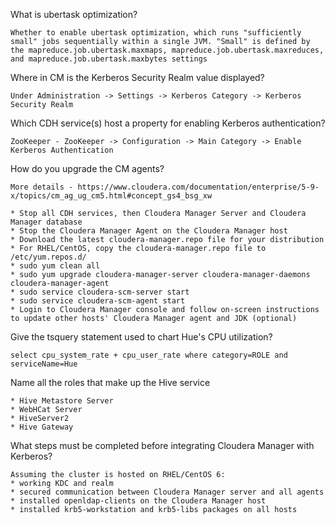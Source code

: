 What is ubertask optimization?
```
Whether to enable ubertask optimization, which runs "sufficiently small" jobs sequentially within a single JVM. "Small" is defined by the mapreduce.job.ubertask.maxmaps, mapreduce.job.ubertask.maxreduces, and mapreduce.job.ubertask.maxbytes settings
```
Where in CM is the Kerberos Security Realm value displayed?
```
Under Administration -> Settings -> Kerberos Category -> Kerberos Security Realm
```
Which CDH service(s) host a property for enabling Kerberos authentication?
```
ZooKeeper - ZooKeeper -> Configuration -> Main Category -> Enable Kerberos Authentication
```
How do you upgrade the CM agents?
```
More details - https://www.cloudera.com/documentation/enterprise/5-9-x/topics/cm_ag_ug_cm5.html#concept_gs4_bsg_xw

* Stop all CDH services, then Cloudera Manager Server and Cloudera Manager database
* Stop the Cloudera Manager Agent on the Cloudera Manager host
* Download the latest cloudera-manager.repo file for your distribution
* For RHEL/CentOS, copy the cloudera-manager.repo file to /etc/yum.repos.d/
* sudo yum clean all
* sudo yum upgrade cloudera-manager-server cloudera-manager-daemons cloudera-manager-agent
* sudo service cloudera-scm-server start
* sudo service cloudera-scm-agent start
* Login to Cloudera Manager console and follow on-screen instructions to update other hosts' Cloudera Manager agent and JDK (optional)
```

Give the tsquery statement used to chart Hue's CPU utilization?
```
select cpu_system_rate + cpu_user_rate where category=ROLE and serviceName=Hue
```

Name all the roles that make up the Hive service
```
* Hive Metastore Server
* WebHCat Server
* HiveServer2
* Hive Gateway
```

What steps must be completed before integrating Cloudera Manager with Kerberos?
```
Assuming the cluster is hosted on RHEL/CentOS 6:
* working KDC and realm
* secured communication between Cloudera Manager server and all agents
* installed openldap-clients on the Cloudera Manager host
* installed krb5-workstation and krb5-libs packages on all hosts
```
